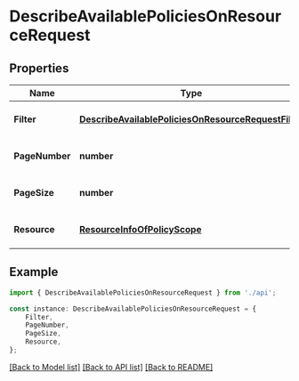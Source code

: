 # DescribeAvailablePoliciesOnResourceRequest


## Properties

Name | Type | Description | Notes
------------ | ------------- | ------------- | -------------
**Filter** | [**DescribeAvailablePoliciesOnResourceRequestFilter**](DescribeAvailablePoliciesOnResourceRequestFilter.md) |  | [optional] [default to undefined]
**PageNumber** | **number** | 请求页数 | [optional] [default to undefined]
**PageSize** | **number** | 请求条数 | [optional] [default to undefined]
**Resource** | [**ResourceInfoOfPolicyScope**](ResourceInfoOfPolicyScope.md) |  | [optional] [default to undefined]

## Example

```typescript
import { DescribeAvailablePoliciesOnResourceRequest } from './api';

const instance: DescribeAvailablePoliciesOnResourceRequest = {
    Filter,
    PageNumber,
    PageSize,
    Resource,
};
```

[[Back to Model list]](../README.md#documentation-for-models) [[Back to API list]](../README.md#documentation-for-api-endpoints) [[Back to README]](../README.md)
